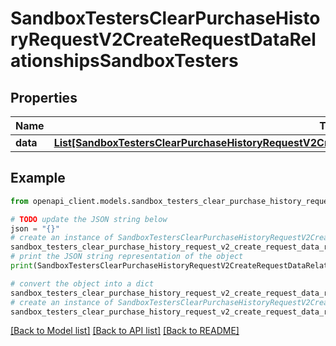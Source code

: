 # SandboxTestersClearPurchaseHistoryRequestV2CreateRequestDataRelationshipsSandboxTesters


## Properties

Name | Type | Description | Notes
------------ | ------------- | ------------- | -------------
**data** | [**List[SandboxTestersClearPurchaseHistoryRequestV2CreateRequestDataRelationshipsSandboxTestersDataInner]**](SandboxTestersClearPurchaseHistoryRequestV2CreateRequestDataRelationshipsSandboxTestersDataInner.md) |  | 

## Example

```python
from openapi_client.models.sandbox_testers_clear_purchase_history_request_v2_create_request_data_relationships_sandbox_testers import SandboxTestersClearPurchaseHistoryRequestV2CreateRequestDataRelationshipsSandboxTesters

# TODO update the JSON string below
json = "{}"
# create an instance of SandboxTestersClearPurchaseHistoryRequestV2CreateRequestDataRelationshipsSandboxTesters from a JSON string
sandbox_testers_clear_purchase_history_request_v2_create_request_data_relationships_sandbox_testers_instance = SandboxTestersClearPurchaseHistoryRequestV2CreateRequestDataRelationshipsSandboxTesters.from_json(json)
# print the JSON string representation of the object
print(SandboxTestersClearPurchaseHistoryRequestV2CreateRequestDataRelationshipsSandboxTesters.to_json())

# convert the object into a dict
sandbox_testers_clear_purchase_history_request_v2_create_request_data_relationships_sandbox_testers_dict = sandbox_testers_clear_purchase_history_request_v2_create_request_data_relationships_sandbox_testers_instance.to_dict()
# create an instance of SandboxTestersClearPurchaseHistoryRequestV2CreateRequestDataRelationshipsSandboxTesters from a dict
sandbox_testers_clear_purchase_history_request_v2_create_request_data_relationships_sandbox_testers_from_dict = SandboxTestersClearPurchaseHistoryRequestV2CreateRequestDataRelationshipsSandboxTesters.from_dict(sandbox_testers_clear_purchase_history_request_v2_create_request_data_relationships_sandbox_testers_dict)
```
[[Back to Model list]](../README.md#documentation-for-models) [[Back to API list]](../README.md#documentation-for-api-endpoints) [[Back to README]](../README.md)


